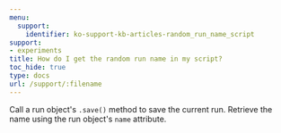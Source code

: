 ```yaml
---
menu:
  support:
    identifier: ko-support-kb-articles-random_run_name_script
support:
- experiments
title: How do I get the random run name in my script?
toc_hide: true
type: docs
url: /support/:filename
---
```


Call a run object's `.save()` method to save the current run. Retrieve the name using the run object's `name` attribute.